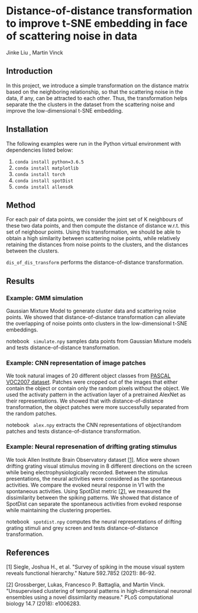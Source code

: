# Distance-of-distance transformation to improve t-SNE embedding in face of scattering noise in data

Jinke Liu , Martin Vinck 
## Introduction 
In this project, we introduce a simple transformation on the distance matrix based on the neighboring relationship, so that the scattering noise in the data, if any, can be attracted to each other. Thus, the transformation helps separate the the clusters in the dataset from the scattering noise and improve the low-dimensional t-SNE embedding.  

## Installation 
The following examples were run in the Python virtual environment with dependencies listed below:
1. ```conda install python=3.6.5```
2. ```conda install matplotlib```
3. ```conda install torch```
4. ```conda install spotDist```
5. ```conda install allensdk```


## Method 
For each pair of data points, we consider the joint set of K neighbours of these two data points, and then compute the distance of distance w.r.t. this set of neighbour points. Using this transformation, we should be able to obtain a high similarity between scattering noise points, while relatively retaining the distances from noise points to the clusters, and the distances between the clusters.

``` dis_of_dis_transform ``` performs the distance-of-distance transformation.


## Results

### Example: GMM simulation  
Gaussian Mixture Model to generate cluster data and scattering noise points. We showed that distance-of-distance transformation can alleviate the overlapping of noise points onto clusters in the low-dimensional t-SNE embeddings. 

notebook ``` simulate.npy``` samples data points from Gaussian Mixture models and tests distance-of-distance transformation. 

### Example: CNN representation of image patches 
We took natural images of 20 different object classes from [PASCAL VOC2007 dataset](http://host.robots.ox.ac.uk/pascal/VOC/voc2007/index.html). Patches were cropped out of the images that either contain the object or contain only the random pixels without the object. We used the activaty pattern in the activation layer of a pretrained AlexNet as their representations. We showed that with distance-of-distance transformation, the object patches were more successfully separated from the random patches.  

notebook ``` alex.npy``` extracts the CNN representations of object/random patches and tests distance-of-distance transformation.  

### Example: Neural represenation of drifting grating stimulus
We took Allen Institute Brain Observatory dataset [[1]](#1). Mice were shown drifting grating visual stimulus moving in 8 different directions on the screen while being electrophysiologically recorded. Between the stimulus presentations, the neural activities were considered as the spontaneous activities. We compare the evoked neural response in V1 with the spontaneous activities. Using SpotDist metric [[2]](#2), we measured the dissimilarity between the spiking patterns. We showed that distance of SpotDist can separate the spontaneous activities from evoked response while maintaining the clustering properties.    

notebook ``` spotdist.npy``` computes the neural representations of drifting grating stimuli and grey screen and tests distance-of-distance transformation.  


## References
<a id="1">[1]</a> 
Siegle, Joshua H., et al. "Survey of spiking in the mouse visual system reveals functional hierarchy." Nature 592.7852 (2021): 86-92.

<a id="2">[2]</a> 
Grossberger, Lukas, Francesco P. Battaglia, and Martin Vinck. "Unsupervised clustering of temporal patterns in high-dimensional neuronal ensembles using a novel dissimilarity measure." PLoS computational biology 14.7 (2018): e1006283.
